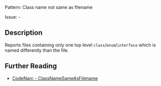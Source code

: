 Pattern: Class name not same as filename

Issue: -

## Description

Reports files containing only one top level `class`/`enum`/`interface` which is named differently than the file.

## Further Reading

* [CodeNarc - ClassNameSameAsFilename](http://codenarc.sourceforge.net/codenarc-rules-naming.html#ClassNameSameAsFilename)